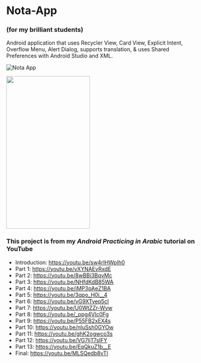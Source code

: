 # Nota-App
### (for my brilliant students)
Android application that uses Recycler View, Card View, Explicit Intent, Overflow Menu, Alert Dialog, supports translation, & uses Shared Preferences with Android Studio and XML.

![Nota App](https://user-images.githubusercontent.com/35191573/133918429-bb5b1bc0-fc5d-4deb-b65d-ea76c4e17a2a.gif)

<img src="https://user-images.githubusercontent.com/35191573/133918429-bb5b1bc0-fc5d-4deb-b65d-ea76c4e17a2a.gif" width="220" height="400"/>

### This project is from my *Android Practicing in Arabic* tutorial on YouTube

- Introduction: https://youtu.be/sw4rIHWpIh0
- Part 1: https://youtu.be/yXYNAEvRxdE
- Part 2: https://youtu.be/8wBBi3BqvMc
- Part 3: https://youtu.be/NHfdKdB85WA
- Part 4: https://youtu.be/iMP3pAeZ1BA
- Part 5: https://youtu.be/3qpo_H0i__4
- Part 6: https://youtu.be/vG9XTyep5cI
- Part 7: https://youtu.be/U0WtZZr-Wyw
- Part 8: https://youtu.be/_ppg4Vlc0Fg
- Part 9: https://youtu.be/P55FB2xEX4s
- Part 10: https://youtu.be/nluSsh0GYOw
- Part 11: https://youtu.be/ghK2ogwco3s
- Part 12: https://youtu.be/VG7ljT7sIFY
- Part 13: https://youtu.be/EqQkuZ1b__E
- Final: https://youtu.be/MLSQedb8vTI
